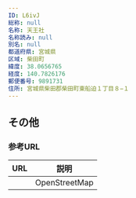 ```yaml
---
ID: L6ivJ
総称: null
名称: 天王社
名称読み: null
別名: null
都道府県: 宮城県
区域: 柴田町
緯度: 38.0656765
経度: 140.7826176
郵便番号: 9891731
住所: 宮城県柴田郡柴田町東船迫１丁目８−１
---
```


## その他

### 参考URL

| URL | 説明          |
| --- | ------------- |
|     | OpenStreetMap |
